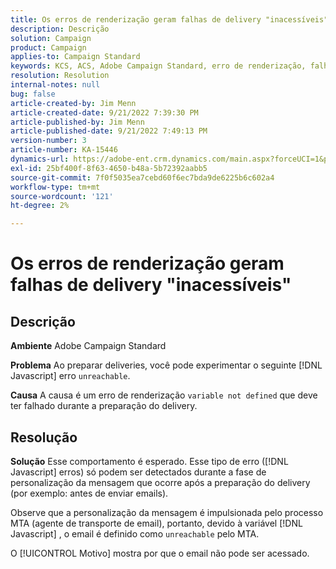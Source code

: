 ```yaml
---
title: Os erros de renderização geram falhas de delivery "inacessíveis"
description: Descrição
solution: Campaign
product: Campaign
applies-to: Campaign Standard
keywords: KCS, ACS, Adobe Campaign Standard, erro de renderização, falha inacessível de delivery
resolution: Resolution
internal-notes: null
bug: false
article-created-by: Jim Menn
article-created-date: 9/21/2022 7:39:30 PM
article-published-by: Jim Menn
article-published-date: 9/21/2022 7:49:13 PM
version-number: 3
article-number: KA-15446
dynamics-url: https://adobe-ent.crm.dynamics.com/main.aspx?forceUCI=1&pagetype=entityrecord&etn=knowledgearticle&id=31bf9718-e539-ed11-9db1-0022480866ad
exl-id: 25bf400f-8f63-4650-b48a-5b72392aabb5
source-git-commit: 7f0f5035ea7cebd60f6ec7bda9de6225b6c602a4
workflow-type: tm+mt
source-wordcount: '121'
ht-degree: 2%

---
```


# Os erros de renderização geram falhas de delivery &quot;inacessíveis&quot;

## Descrição


<b>Ambiente</b>
Adobe Campaign Standard

<b>Problema</b>
Ao preparar deliveries, você pode experimentar o seguinte [!DNL Javascript] erro `unreachable`.

<b>Causa</b>
A causa é um erro de renderização `variable not defined` que deve ter falhado durante a preparação do delivery.


## Resolução


<b>Solução</b>
Esse comportamento é esperado. Esse tipo de erro ([!DNL Javascript] erros) só podem ser detectados durante a fase de personalização da mensagem que ocorre após a preparação do delivery (por exemplo: antes de enviar emails).

Observe que a personalização da mensagem é impulsionada pelo processo MTA (agente de transporte de email), portanto, devido à variável [!DNL Javascript] , o email é definido como `unreachable` pelo MTA.

O [!UICONTROL Motivo] mostra por que o email não pode ser acessado.
